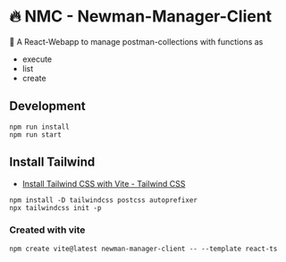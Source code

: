 # 🔥 NMC - Newman-Manager-Client
🫴  A React-Webapp to manage postman-collections with functions as 
* execute
* list
* create

## Development
```shell
npm run install
npm run start
```
## Install Tailwind
* [Install Tailwind CSS with Vite - Tailwind CSS](https://tailwindcss.com/docs/guides/vite)

```shell
npm install -D tailwindcss postcss autoprefixer
npx tailwindcss init -p
```

### Created with vite
```shell
npm create vite@latest newman-manager-client -- --template react-ts
```
